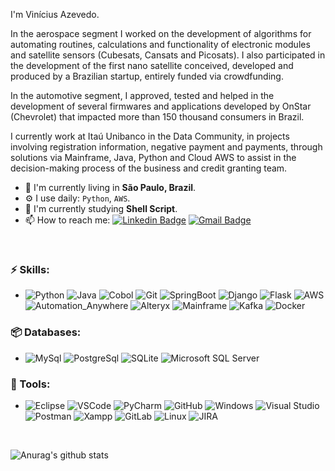 I'm Vinícius Azevedo.

In the aerospace segment I worked on the development of algorithms for automating routines, calculations and functionality of electronic modules and satellite sensors (Cubesats, Cansats and Picosats). I also participated in the development of the first nano satellite conceived, developed and produced by a Brazilian startup, entirely funded via crowdfunding.

In the automotive segment, I approved, tested and helped in the development of several firmwares and applications developed by OnStar (Chevrolet) that impacted more than 150 thousand consumers in Brazil.

I currently work at Itaú Unibanco in the Data Community, in projects involving registration information, negative payment and payments, through solutions via Mainframe, Java, Python and Cloud AWS to assist in the decision-making process of the business and credit granting team.

- 📍  I'm currently living in **São Paulo, Brazil**.
- ⚙️ I use daily: `Python`, `AWS`.
- 🌱 I'm currently studying **Shell Script**.
- 📫 How to reach me:
[![Linkedin Badge](https://img.shields.io/badge/-LinkedIn-blue?style=flat-square&logo=Linkedin&logoColor=white&link=https://www.linkedin.com/in/vin%C3%ADcius-azevedo-45180ab2/)](https://www.linkedin.com/in/vin%C3%ADcius-azevedo-45180ab2/)
[![Gmail Badge](https://img.shields.io/badge/-Gmail-c14438?style=flat-square&logo=Gmail&logoColor=white&link=mailto:vmeazevedo@gmail.com)](mailto:vmeazevedo@gmail.com)

<br/>

### ⚡ Skills:
- ![Python](https://img.shields.io/badge/-Python-3776AB?&logo=Python&logoColor=FFFFFF) ![Java](https://img.shields.io/badge/-Java-007396?style=flat-square&logo=java) ![Cobol](https://img.shields.io/badge/-Cobol-darkblue?style=flat-square&logo=Cobol) ![Git](https://img.shields.io/badge/-Git-F05032?&logo=git&logoColor=FFFFFF) ![SpringBoot](https://img.shields.io/badge/-SpringBoot-FFFFFF?style=flat-square&logo=AWS&logoColor=white) ![Django](https://img.shields.io/badge/-Django-092E20?&logo=Django&logoColor=FFFFFF)  ![Flask](https://img.shields.io/badge/-Flask-181717?&logo=Flask&logoColor=FFFFFF) ![AWS](https://img.shields.io/badge/-AWS-E34F26?style=flat-square&logo=AWS&logoColor=white) ![Automation_Anywhere](https://img.shields.io/badge/-Automation_Anywhere-E34F26?style=flat-square&logo=Automation_Anywhere&logoColor=white) ![Alteryx](https://img.shields.io/badge/-Alteryx-1572B6?style=flat-square&logo=Alteryx) ![Mainframe](https://img.shields.io/badge/-Mainframe-black?style=flat-square&logo=Mainframe) ![Kafka](https://img.shields.io/badge/-Kafka-black?style=flat-square&logo=Kafka) ![Docker](https://img.shields.io/badge/-Docker-2496ED?style=flat-square&logo=docker&logoColor=white) 


### 📦 Databases:
- ![MySql](https://img.shields.io/badge/-MySql-003B57?&logo=MySQL&logoColor=FFFFFF) ![PostgreSql](https://img.shields.io/badge/-PostgreSql-336791?&logo=postgresql&logoColor=FFFFFF) ![SQLite](https://img.shields.io/badge/-SQLite-4479A1?&logo=sqlite&logoColor=FFFFFF) ![Microsoft SQL Server](https://img.shields.io/badge/-Microsoft%20SQL%20Server-CC2927?&logo=Microsoft%20SQL%20Server&logoColor=FFFFFF)


### 🧰 Tools:
- ![Eclipse](https://img.shields.io/badge/-Eclipse-2C2255?style=flat-square&logo=eclipse&logoColor=white) ![VSCode](https://img.shields.io/badge/-VSCode-007ACC?&logo=Visual%20Studio%20Code&logoColor=FFFFFF) ![PyCharm](https://img.shields.io/badge/-PyCharm-181717?&logo=PyCharm&logoColor=FFFFFF) ![GitHub](https://img.shields.io/badge/-GitHub-181717?&logo=GitHub&logoColor=FFFFFF) ![Windows](https://img.shields.io/badge/-Windows-0078D6?&logo=Windows&logoColor=FFFFFF) ![Visual Studio](https://img.shields.io/badge/-Visual%20Studio-5C2D91?&logo=Visual%20Studio&logoColor=FFFFFF) ![Postman](https://img.shields.io/badge/-Postman-FF6C37?&logo=Postman&logoColor=FFFFFF) ![Xampp](https://img.shields.io/badge/-XAMPP-FB7A24?&logo=XAMPP&logoColor=FFFFFF) ![GitLab](https://img.shields.io/badge/-GitLab-FCA121?&logo=GitLab&logoColor=FFFFFF) ![Linux](https://img.shields.io/badge/-Linux-FCC624?&logo=Linux&logoColor=FFFFFF) ![JIRA](https://img.shields.io/badge/-JIRA-0052CC?style=flat-square&logo=jira)



<br/>


![Anurag's github stats](https://github-readme-stats.vercel.app/api?username=vmeazevedo&show_icons=true&theme=dark)


